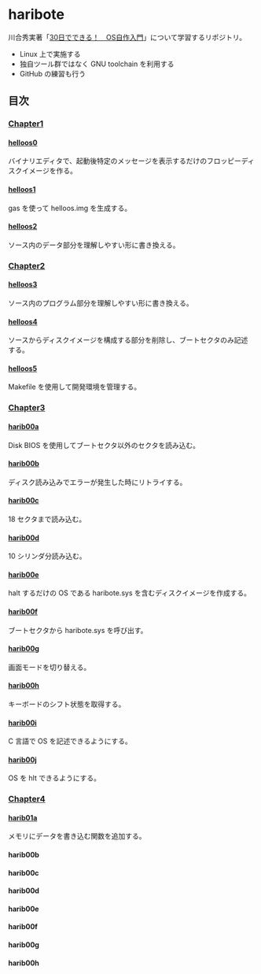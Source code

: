 # haribote

川合秀実著「[30日でできる！　OS自作入門](https://book.mynavi.jp/ec/products/detail/id=22078)」について学習するリポジトリ。

- Linux 上で実施する
- 独自ツール群ではなく GNU toolchain を利用する
- GitHub の練習も行う

## 目次

### [Chapter1](/doc/chapter1.md)

#### [helloos0](/doc/helloos0.md)

バイナリエディタで、起動後特定のメッセージを表示するだけのフロッピーディ
スクイメージを作る。

#### [helloos1](/doc/helloos1.md)

gas を使って helloos.img を生成する。

#### [helloos2](/doc/helloos2.md)

ソース内のデータ部分を理解しやすい形に書き換える。

### [Chapter2](/doc/chapter2.md)

#### [helloos3](/doc/helloos3.md)

ソース内のプログラム部分を理解しやすい形に書き換える。

#### [helloos4](/doc/helloos4.md)

ソースからディスクイメージを構成する部分を削除し、ブートセクタのみ記述
する。

#### [helloos5](/doc/helloos5.md)

Makefile を使用して開発環境を管理する。

### [Chapter3](/doc/chapter3.md)

#### [harib00a](/doc/harib00a.md)

Disk BIOS を使用してブートセクタ以外のセクタを読み込む。

#### [harib00b](/doc/harib00b.md)

ディスク読み込みでエラーが発生した時にリトライする。

#### [harib00c](/doc/harib00c.md)

18 セクタまで読み込む。

#### [harib00d](/doc/harib00d.md)

10 シリンダ分読み込む。

#### [harib00e](/doc/harib00e.md)

halt するだけの OS である haribote.sys を含むディスクイメージを作成する。

#### [harib00f](/doc/harib00f.md)

ブートセクタから haribote.sys を呼び出す。

#### [harib00g](/doc/harib00g.md)

画面モードを切り替える。

#### [harib00h](/doc/harib00h.md)

キーボードのシフト状態を取得する。

#### [harib00i](/doc/harib00i.md)

C 言語で OS を記述できるようにする。

#### [harib00j](/doc/harib00j.md)

OS を hlt できるようにする。

### [Chapter4](/doc/chapter4.md)

#### [harib01a](/doc/harib01a.md)

メモリにデータを書き込む関数を追加する。

#### harib00b

#### harib00c

#### harib00d

#### harib00e

#### harib00f

#### harib00g

#### harib00h
